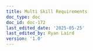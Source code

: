 ```yaml
---
title: Multi Skill Requirements
doc_type: doc
doc_id: doc-172
last_edited_date: '2025-05-25'
last_edited_by: Ryan Laird
version: '1.0'
---
```



